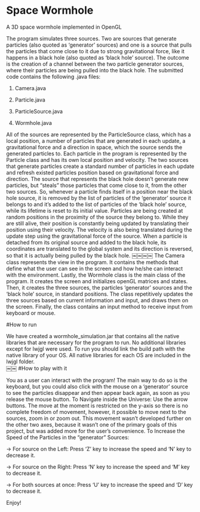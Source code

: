 # Space Wormhole
A  3D space wormhole implemented in OpenGL 


The program simulates three sources. Two are sources that generate particles (also quoted as ‘generator’ sources) and one is a source that pulls the particles that come close to it due to strong gravitational force, like it happens in a black hole (also quoted as ‘black hole’ source). The outcome is the creation of a channel between the two particle generator sources, where their particles are being pulled into the black hole.
The submitted code contains the following .java files:

1. Camera.java

2. Particle.java

3. ParticleSource.java

4. Wormhole.java

All of the sources are represented by the ParticleSource class, which has a local position, a number of particles that are generated in each update, a gravitational force and a direction in space, which the source sends the generated particles to. Each particle in the program is represented by the Particle class and has its own local position and velocity.
The two sources that generate particles create a standard number of particles in each update and refresh existed particles position based on gravitational force and direction. The source that represents the black hole doesn’t generate new particles, but “steals” those particles that come close to it, from the other two sources. So, whenever a particle finds itself in a position near the black hole source, it is removed by the list of particles of the ‘generator’ source it belongs to and it’s added to the list of particles of the ‘black hole’ source, while its lifetime is reset to its initial value.
Particles are being created at random positions in the proximity of the source they belong to. While they are still alive, their position is constantly being updated by translating their position using their velocity. The velocity is also being translated during the update step using the gravitational force of the source.
When a particle is detached from its original source and added to the black hole, its coordinates are translated to the global system and its direction is reversed, so that it is actually being pulled by the black hole.
￼￼￼￼
The Camera class represents the view in the program. It contains the methods that define what the user can see in the screen and how he/she can interact with the environment.
Lastly, the Wormhole class is the main class of the program. It creates the screen and initializes openGL matrices and states. Then, it creates the three sources, the particles ‘generator’ sources and the ‘black hole’ source, in standard positions. The class repetitively updates the three sources based on current information and input, and draws them on the screen. Finally, the class contains an input method to receive input from keyboard or mouse.

#How to run

We have created a wormhole_simulation.jar that contains all the native libraries that are necessary for the program to run. No additional libraries except for lwjgl were used. To run you should link the build path with the native library of your OS. All native libraries for each OS are included in the lwjgl folder.  
￼￼
#How to play with it

You as a user can interact with the program! The main way to do so is the keyboard, but you could also click with the mouse on a ‘generator’ source to see the particles disappear and then appear back again, as soon as you release the mouse button.
To Navigate inside the Universe:
Use the arrow buttons. The move at the moment is restricted on the y-axis so there is no complete freedom of movement, however, it possible to move next to the sources, zoom in or zoom out. This movement wasn’t developed further on the other two axes, because it wasn’t one of the primary goals of this project, but was added more for the user’s convenience.
To Increase the Speed of the Particles in the “generator” Sources:

 -> For source on the Left: Press ‘Z’ key to increase the speed and ‘N’ key to decrease it.
 
 -> For source on the Right: Press ‘N’ key to increase the speed and ‘M’ key to decrease it.
 
 -> For both sources at once: Press ‘U’ key to increase the speed and ‘D’ key to decrease it.
 
Enjoy!
